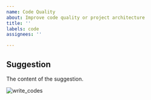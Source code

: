 ```yaml
---
name: Code Quality
about: Improve code quality or project architecture
title: ''
labels: code
assignees: ''

---
```


## Suggestion

The content of the suggestion.

![write_codes](https://media.giphy.com/media/LmNwrBhejkK9EFP504/giphy.gif)
